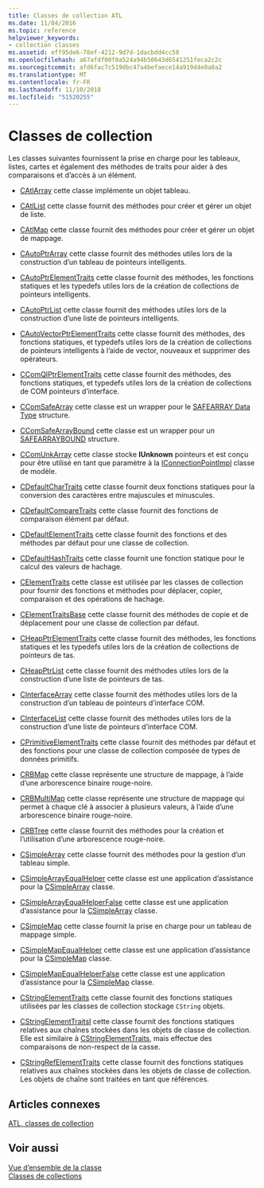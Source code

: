 ```yaml
---
title: Classes de collection ATL
ms.date: 11/04/2016
ms.topic: reference
helpviewer_keywords:
- collection classes
ms.assetid: eff95de6-78ef-4212-9d7d-1dacbdd4cc58
ms.openlocfilehash: a67afdf00f0a524a94b50643d6541251feca2c2c
ms.sourcegitcommit: afd6fac7c519dbc47a4befaece14a919d4e0a8a2
ms.translationtype: MT
ms.contentlocale: fr-FR
ms.lasthandoff: 11/10/2018
ms.locfileid: "51520255"
---
```

# <a name="collection-classes"></a>Classes de collection

Les classes suivantes fournissent la prise en charge pour les tableaux, listes, cartes et également des méthodes de traits pour aider à des comparaisons et d’accès à un élément.

- [CAtlArray](../atl/reference/catlarray-class.md) cette classe implémente un objet tableau.

- [CAtlList](../atl/reference/catllist-class.md) cette classe fournit des méthodes pour créer et gérer un objet de liste.

- [CAtlMap](../atl/reference/catlmap-class.md) cette classe fournit des méthodes pour créer et gérer un objet de mappage.

- [CAutoPtrArray](../atl/reference/cautoptrarray-class.md) cette classe fournit des méthodes utiles lors de la construction d’un tableau de pointeurs intelligents.

- [CAutoPtrElementTraits](../atl/reference/cautoptrelementtraits-class.md) cette classe fournit des méthodes, les fonctions statiques et les typedefs utiles lors de la création de collections de pointeurs intelligents.

- [CAutoPtrList](../atl/reference/cautoptrlist-class.md) cette classe fournit des méthodes utiles lors de la construction d’une liste de pointeurs intelligents.

- [CAutoVectorPtrElementTraits](../atl/reference/cautovectorptrelementtraits-class.md) cette classe fournit des méthodes, des fonctions statiques, et typedefs utiles lors de la création de collections de pointeurs intelligents à l’aide de vector, nouveaux et supprimer des opérateurs.

- [CComQIPtrElementTraits](../atl/reference/ccomqiptrelementtraits-class.md) cette classe fournit des méthodes, des fonctions statiques, et typedefs utiles lors de la création de collections de COM pointeurs d’interface.

- [CComSafeArray](../atl/reference/ccomsafearray-class.md) cette classe est un wrapper pour le [SAFEARRAY Data Type](/windows/desktop/api/oaidl/ns-oaidl-tagsafearray) structure.

- [CComSafeArrayBound](../atl/reference/ccomsafearraybound-class.md) cette classe est un wrapper pour un [SAFEARRAYBOUND](/windows/desktop/api/oaidl/ns-oaidl-tagsafearraybound) structure.

- [CComUnkArray](../atl/reference/ccomunkarray-class.md) cette classe stocke **IUnknown** pointeurs et est conçu pour être utilisé en tant que paramètre à la [IConnectionPointImpl](../atl/reference/iconnectionpointimpl-class.md) classe de modèle.

- [CDefaultCharTraits](../atl/reference/cdefaultchartraits-class.md) cette classe fournit deux fonctions statiques pour la conversion des caractères entre majuscules et minuscules.

- [CDefaultCompareTraits](../atl/reference/cdefaultcomparetraits-class.md) cette classe fournit des fonctions de comparaison élément par défaut.

- [CDefaultElementTraits](../atl/reference/cdefaultelementtraits-class.md) cette classe fournit des fonctions et des méthodes par défaut pour une classe de collection.

- [CDefaultHashTraits](../atl/reference/cdefaulthashtraits-class.md) cette classe fournit une fonction statique pour le calcul des valeurs de hachage.

- [CElementTraits](../atl/reference/celementtraits-class.md) cette classe est utilisée par les classes de collection pour fournir des fonctions et méthodes pour déplacer, copier, comparaison et des opérations de hachage.

- [CElementTraitsBase](../atl/reference/celementtraitsbase-class.md) cette classe fournit des méthodes de copie et de déplacement pour une classe de collection par défaut.

- [CHeapPtrElementTraits](../atl/reference/cheapptrelementtraits-class.md) cette classe fournit des méthodes, les fonctions statiques et les typedefs utiles lors de la création de collections de pointeurs de tas.

- [CHeapPtrList](../atl/reference/cheapptrlist-class.md) cette classe fournit des méthodes utiles lors de la construction d’une liste de pointeurs de tas.

- [CInterfaceArray](../atl/reference/cinterfacearray-class.md) cette classe fournit des méthodes utiles lors de la construction d’un tableau de pointeurs d’interface COM.

- [CInterfaceList](../atl/reference/cinterfacelist-class.md) cette classe fournit des méthodes utiles lors de la construction d’une liste de pointeurs d’interface COM.

- [CPrimitiveElementTraits](../atl/reference/cprimitiveelementtraits-class.md) cette classe fournit des méthodes par défaut et des fonctions pour une classe de collection composée de types de données primitifs.

- [CRBMap](../atl/reference/crbmap-class.md) cette classe représente une structure de mappage, à l’aide d’une arborescence binaire rouge-noire.

- [CRBMultiMap](../atl/reference/crbmultimap-class.md) cette classe représente une structure de mappage qui permet à chaque clé à associer à plusieurs valeurs, à l’aide d’une arborescence binaire rouge-noire.

- [CRBTree](../atl/reference/crbtree-class.md) cette classe fournit des méthodes pour la création et l’utilisation d’une arborescence rouge-noire.

- [CSimpleArray](../atl/reference/csimplearray-class.md) cette classe fournit des méthodes pour la gestion d’un tableau simple.

- [CSimpleArrayEqualHelper](../atl/reference/csimplearrayequalhelper-class.md) cette classe est une application d’assistance pour la [CSimpleArray](../atl/reference/csimplearray-class.md) classe.

- [CSimpleArrayEqualHelperFalse](../atl/reference/csimplearrayequalhelperfalse-class.md) cette classe est une application d’assistance pour la [CSimpleArray](../atl/reference/csimplearray-class.md) classe.

- [CSimpleMap](../atl/reference/csimplemap-class.md) cette classe fournit la prise en charge pour un tableau de mappage simple.

- [CSimpleMapEqualHelper](../atl/reference/csimplemapequalhelper-class.md) cette classe est une application d’assistance pour la [CSimpleMap](../atl/reference/csimplemap-class.md) classe.

- [CSimpleMapEqualHelperFalse](../atl/reference/csimplemapequalhelperfalse-class.md) cette classe est une application d’assistance pour la [CSimpleMap](../atl/reference/csimplemap-class.md) classe.

- [CStringElementTraits](../atl/reference/cstringelementtraits-class.md) cette classe fournit des fonctions statiques utilisées par les classes de collection stockage `CString` objets.

- [CStringElementTraitsI](../atl/reference/cstringelementtraitsi-class.md) cette classe fournit des fonctions statiques relatives aux chaînes stockées dans les objets de classe de collection. Elle est similaire à [CStringElementTraits](../atl/reference/cstringelementtraits-class.md), mais effectue des comparaisons de non-respect de la casse.

- [CStringRefElementTraits](../atl/reference/cstringrefelementtraits-class.md) cette classe fournit des fonctions statiques relatives aux chaînes stockées dans les objets de classe de collection. Les objets de chaîne sont traitées en tant que références.

## <a name="related-articles"></a>Articles connexes

[ATL, classes de collection](../atl/atl-collection-classes.md)

## <a name="see-also"></a>Voir aussi

[Vue d’ensemble de la classe](../atl/atl-class-overview.md)<br/>
[Classes de collections](../atl/atl-collection-classes.md)

